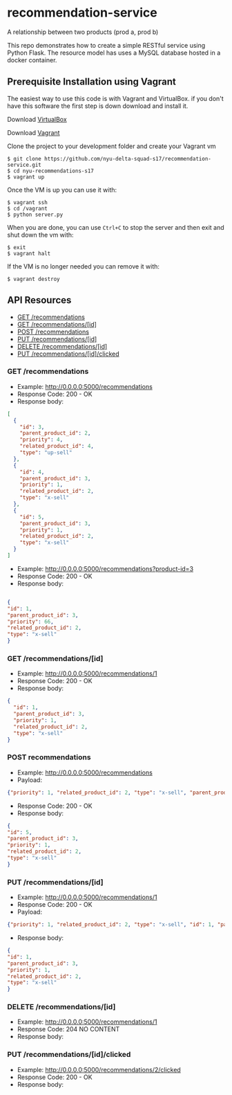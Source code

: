 # recommendation-service
A relationship between two products (prod a, prod b)

This repo demonstrates how to create a simple RESTful service using Python Flask.
The resource model has uses a MySQL database hosted in a docker container. 

## Prerequisite Installation using Vagrant

The easiest way to use this code is with Vagrant and VirtualBox. if you don't have this software the first step is down download and install it.

Download [VirtualBox](https://www.virtualbox.org/)

Download [Vagrant](https://www.vagrantup.com/)

Clone the project to your development folder and create your Vagrant vm

    $ git clone https://github.com/nyu-delta-squad-s17/recommendation-service.git
    $ cd nyu-recommendations-s17
    $ vagrant up

Once the VM is up you can use it with:

    $ vagrant ssh
    $ cd /vagrant
    $ python server.py

When you are done, you can use `Ctrl+C` to stop the server and then exit and shut down the vm with:

    $ exit
    $ vagrant halt

If the VM is no longer needed you can remove it with:

    $ vagrant destroy

## API Resources
  - [GET /recommendations](#get-recommendations)
  - [GET /recommendations/[id]](#get-recommendationsid)
  - [POST /recommendations](#post-recommendations)
  - [PUT /recommendations/[id]](#put-recommendationsid)
  - [DELETE /recommendations/[id]](#delete-recommendationsid)
  - [PUT /recommendations/[id]/clicked](#put-recommendationsidclicked)

### GET /recommendations
* Example: http://0.0.0.0:5000/recommendations
* Response Code: 200 - OK
* Response body:
```json
[
  {
    "id": 3,
    "parent_product_id": 2,
    "priority": 4,
    "related_product_id": 4,
    "type": "up-sell"
  },
  {
    "id": 4,
    "parent_product_id": 3,
    "priority": 1,
    "related_product_id": 2,
    "type": "x-sell"
  },
  {
    "id": 5,
    "parent_product_id": 3,
    "priority": 1,
    "related_product_id": 2,
    "type": "x-sell"
  }
]
```

* Example: http://0.0.0.0:5000/recommendations?product-id=3
* Response Code: 200 - OK
* Response body:
```json

{
"id": 1,
"parent_product_id": 3,
"priority": 66,
"related_product_id": 2,
"type": "x-sell"
}
```
### GET /recommendations/[id]
* Example: http://0.0.0.0:5000/recommendations/1
* Response Code: 200 - OK
* Response body:
```json
{
  "id": 1,
  "parent_product_id": 3,
  "priority": 1,
  "related_product_id": 2,
  "type": "x-sell"
}
```

### POST recommendations
* Example: http://0.0.0.0:5000/recommendations
* Payload:
```json
{"priority": 1, "related_product_id": 2, "type": "x-sell", "parent_product_id": 3}
```

* Response Code: 200 - OK
* Response body:
```json
{
"id": 5,
"parent_product_id": 3,
"priority": 1,
"related_product_id": 2,
"type": "x-sell"
}
```

### PUT /recommendations/[id]
* Example: http://0.0.0.0:5000/recommendations/1
* Response Code: 200 - OK
* Payload:
```json
{"priority": 1, "related_product_id": 2, "type": "x-sell", "id": 1, "parent_product_id": 3}
```

* Response body:
```json
{
"id": 1,
"parent_product_id": 3,
"priority": 1,
"related_product_id": 2,
"type": "x-sell"
}
```

### DELETE /recommendations/[id]
* Example: http://0.0.0.0:5000/recommendations/1
* Response Code: 204 NO CONTENT
* Response body:

### PUT /recommendations/[id]/clicked
* Example: http://0.0.0.0:5000/recommendations/2/clicked
* Response Code: 200 - OK
* Response body:
